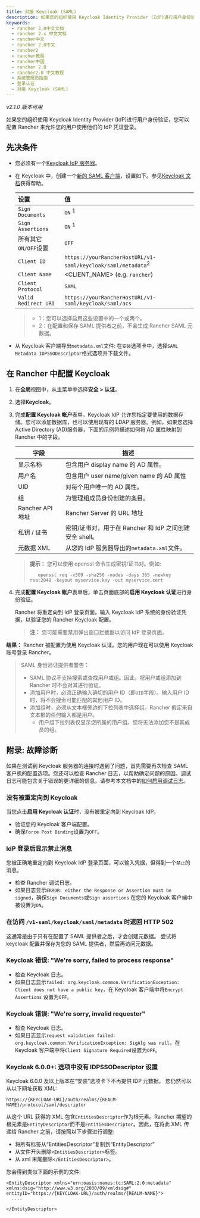 ```yaml
---
title: 对接 Keycloak (SAML)
description: 如果您的组织使用 Keycloak Identity Provider (IdP)进行用户身份验证，您可以配置 Rancher 来允许您的用户使用他们的 IdP 凭证登录。
keywords:
  - rancher 2.0中文文档
  - rancher 2.x 中文文档
  - rancher中文
  - rancher 2.0中文
  - rancher2
  - rancher教程
  - rancher中国
  - rancher 2.0
  - rancher2.0 中文教程
  - 系统管理员指南
  - 登录认证
  - 对接 Keycloak (SAML)
---
```


_v2.1.0 版本可用_

如果您的组织使用 Keycloak Identity Provider (IdP)进行用户身份验证，您可以配置 Rancher 来允许您的用户使用他们的 IdP 凭证登录。

## 先决条件

- 您必须有一个[Keycloak IdP 服务器](https://www.keycloak.org/docs/latest/server_installation/)。
- 在 Keycloak 中，创建一个[新的 SAML 客户端](https://www.keycloak.org/docs/latest/server_admin/#saml-clients)，设置如下。参见[Keycloak 文档](https://keycloak.org/docs/latest/server_admin/#saml-clients)获得帮助。

  | 设置                 | 值                                                                      |
  | :------------------- | :---------------------------------------------------------------------- |
  | `Sign Documents`     | `ON` <sup>1</sup>                                                       |
  | `Sign Assertions`    | `ON` <sup>1</sup>                                                       |
  | 所有其它`ON/OFF`设置 | `OFF`                                                                   |
  | `Client ID`          | `https://yourRancherHostURL/v1-saml/keycloak/saml/metadata`<sup>2</sup> |
  | `Client Name`        | <CLIENT_NAME> (e.g. `rancher`)                                          |
  | `Client Protocol`    | `SAML`                                                                  |
  | `Valid Redirect URI` | `https://yourRancherHostURL/v1-saml/keycloak/saml/acs`                  |

  > - 1：您可以选择启用这些设置中的一个或两个。
  > - 2：在配置和保存 SAML 提供者之前，不会生成 Rancher SAML 元数据。

- 从 Keycloak 客户端导出`metadata.xml`文件:
  在`安装`选项卡中，选择`SAML Metadata IDPSSODescriptor`格式选项并下载文件。

## 在 Rancher 中配置 Keycloak

1.  在**全局**视图中，从主菜单中选择**安全 > 认证**。
1.  选择**Keycloak**。
1.  完成**配置 Keycloak 帐户**表单。Keycloak IdP 允许您指定要使用的数据存储。您可以添加数据库，也可以使用现有的 LDAP 服务器。例如，如果您选择 Active Directory (AD)服务器，下面的示例将描述如何将 AD 属性映射到 Rancher 中的字段。

    | 字段             | 描述                                                    |
    | ---------------- | ------------------------------------------------------- |
    | 显示名称         | 包含用户 display name 的 AD 属性。                      |
    | 用户名           | 包含用户 user name/given name 的 AD 属性                |
    | UID              | 对每个用户唯一的 AD 属性。                              |
    | 组               | 为管理组成员身份创建的条目。                            |
    | Rancher API 地址 | Rancher Server 的 URL 地址                              |
    | 私钥 / 证书      | 密钥/证书对，用于在 Rancher 和 IdP 之间创建安全 shell。 |
    | 元数据 XML       | 从您的 IdP 服务器导出的`metadata.xml`文件。             |

    > **提示：** 您可以使用 openssl 命令生成密钥/证书对。例如:
    >
    >        openssl req -x509 -sha256 -nodes -days 365 -newkey rsa:2048 -keyout myservice.key -out myservice.cert

1.  完成**配置 Keycloak 帐户**表单后，单击页面底部的**启用 Keycloak 认证**进行身份验证。

    Rancher 将重定向到 IdP 登录页面。输入 Keycloak IdP 系统的身份验证凭据，以验证您的 Rancher Keycloak 配置。

    > **注：** 您可能需要禁用弹出窗口拦截器以访问 IdP 登录页面。

**结果：** Rancher 被配置为使用 Keycloak 认证。您的用户现在可以使用 Keycloak 账号登录 Rancher。

> SAML 身份验证提供者警告：
>
> - SAML 协议不支持搜索或查找用户或组。因此，将用户或组添加到 Rancher 时不会对其进行验证。
> - 添加用户时，必须正确输入确切的用户 ID（即`UID`字段）。输入用户 ID 时，将不会搜索可能匹配的其他用户 ID。
> - 添加组时，必须从文本框旁边的下拉列表中选择组。Rancher 假定来自文本框的任何输入都是用户。
>   - 用户组下拉列表仅显示您所属的用户组。您将无法添加您不是其成员的组。

## 附录: 故障诊断

如果在测试到 Keycloak 服务器的连接时遇到了问题，首先需要再次检查 SAML 客户机的配置选项。您还可以检查 Rancher 日志，以帮助确定问题的原因。调试日志可能包含关于错误的更详细的信息。请参考本文档中的[如何启用调试日志](/docs/faq/technical/_index)。

### 没有被重定向到 Keycloak

当您点击**启用 Keycloak 认证**时，没有被重定向到 Keycloak IdP。

- 验证您的 Keycloak 客户端配置。
- 确保`Force Post Binding`设置为`OFF`。

### IdP 登录后显示禁止消息

您被正确地重定向到 Keycloak IdP 登录页面，可以输入凭据，但得到一个`禁止`的消息。

- 检查 Rancher 调试日志。
- 如果日志显示`ERROR: either the Response or Assertion must be signed`，确保`Sign Documents`或`Sign assertions` 在您的 Keycloak 客户端中被设置为`ON`。

### 在访问 `/v1-saml/keycloak/saml/metadata` 时返回 HTTP 502

这通常是由于只有在配置了 SAML 提供者之后，才会创建元数据。
尝试将 keycloak 配置并保存为您的 SAML 提供者，然后再访问元数据。

### Keycloak 错误: "We're sorry, failed to process response"

- 检查 Keycloak 日志。
- 如果日志显示`failed: org.keycloak.common.VerificationException: Client does not have a public key`，在 Keycloak 客户端中将`Encrypt Assertions` 设置为`OFF`。

### Keycloak 错误: "We're sorry, invalid requester"

- 检查 Keycloak 日志。
- 如果日志显示`request validation failed: org.keycloak.common.VerificationException: SigAlg was null`，在 Keycloak 客户端中将`Client Signature Required`设置为`OFF`。

### Keycloak 6.0.0+: 选项中没有 IDPSSODescriptor 设置

Keycloak 6.0.0 及以上版本在“安装”选项卡下不再提供 IDP 元数据。
您仍然可以从以下网址获取 XML:

`https://{KEYCLOAK-URL}/auth/realms/{REALM-NAME}/protocol/saml/descriptor`

从这个 URL 获得的 XML 包含`EntitiesDescriptor`作为根元素。Rancher 期望的根元素是`EntityDescriptor`而不是`EntitiesDescriptor`。因此，在将此 XML 传递给 Rancher 之前，请按照以下步骤进行调整:

- 将所有标签从“EntitiesDescriptor”复制到“EntityDescriptor”
- 从文件开头删除`<EntitiesDescriptor>`标签。
- 从 xml 末尾删除`</EntitiesDescriptor>`。

您会得到类似下面的示例的文件:

```
<EntityDescriptor xmlns="urn:oasis:names:tc:SAML:2.0:metadata" xmlns:dsig="http://www.w3.org/2000/09/xmldsig#" entityID="https://{KEYCLOAK-URL}/auth/realms/{REALM-NAME}">
  ....

</EntityDescriptor>
```
